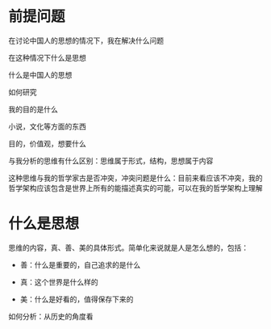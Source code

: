 # 前提问题

在讨论中国人的思想的情况下，我在解决什么问题

在这种情况下什么是思想

什么是中国人的思想

如何研究

我的目的是什么

小说，文化等方面的东西

目的，价值观，想要什么

与我分析的思维有什么区别：思维属于形式，结构，思想属于内容

这种思维与我的哲学家古是否冲突，冲突问题是什么：目前来看应该不冲突，我的哲学架构应该包含是世界上所有的能描述真实的可能，可以在我的哲学架构上理解

# 什么是思想

思维的内容，真、善、美的具体形式。简单化来说就是人是怎么想的，包括：

- 善：什么是重要的，自己追求的是什么

- 真：这个世界是什么样的

- 美：什么是好看的，值得保存下来的

如何分析：从历史的角度看

